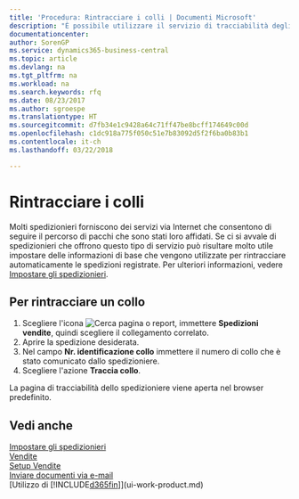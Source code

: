 ```yaml
---
title: 'Procedura: Rintracciare i colli | Documenti Microsoft'
description: "È possibile utilizzare il servizio di tracciabilità degli spedizionieri per vedere lo stato di avanzamento di una consegna."
documentationcenter: 
author: SorenGP
ms.service: dynamics365-business-central
ms.topic: article
ms.devlang: na
ms.tgt_pltfrm: na
ms.workload: na
ms.search.keywords: rfq
ms.date: 08/23/2017
ms.author: sgroespe
ms.translationtype: HT
ms.sourcegitcommit: d7fb34e1c9428a64c71ff47be8bcff174649c00d
ms.openlocfilehash: c1dc918a775f050c51e7b83092d5f2f6ba0b83b1
ms.contentlocale: it-ch
ms.lasthandoff: 03/22/2018

---
```

# <a name="track-packages"></a>Rintracciare i colli
Molti spedizionieri forniscono dei servizi via Internet che consentono di seguire il percorso di pacchi che sono stati loro affidati. Se ci si avvale di spedizionieri che offrono questo tipo di servizio può risultare molto utile impostare delle informazioni di base che vengono utilizzate per rintracciare automaticamente le spedizioni registrate. Per ulteriori informazioni, vedere [Impostare gli spedizionieri](sales-how-to-set-up-shipping-agents.md).

## <a name="to-track-a-package"></a>Per rintracciare un collo
1. Scegliere l'icona ![Cerca pagina o report](media/ui-search/search_small.png "icona Cerca pagina o report"), immettere **Spedizioni vendite**, quindi scegliere il collegamento correlato.
2. Aprire la spedizione desiderata.
3. Nel campo **Nr. identificazione collo** immettere il numero di collo che è stato comunicato dallo spedizioniere.
4. Scegliere l'azione **Traccia collo**.

La pagina di tracciabilità dello spedizioniere viene aperta nel browser predefinito.

## <a name="see-also"></a>Vedi anche
[Impostare gli spedizionieri](sales-how-to-set-up-shipping-agents.md)  
[Vendite](sales-manage-sales.md)  
[Setup Vendite](sales-setup-sales.md)  
[Inviare documenti via e-mail](ui-how-send-documents-email.md)  
[Utilizzo di [!INCLUDE[d365fin](includes/d365fin_md.md)]](ui-work-product.md)

